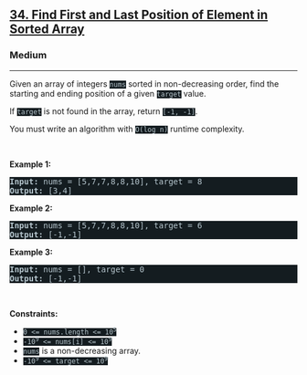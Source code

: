 <h2><a href="https://leetcode.com/problems/find-first-and-last-position-of-element-in-sorted-array/">34. Find First and Last Position of Element in Sorted Array</a></h2><h3>Medium</h3><hr><div><p>Given an array of integers <code style="background-color: rgb(20, 28, 32) !important; color: rgb(183, 198, 205) !important;">nums</code> sorted in non-decreasing order, find the starting and ending position of a given <code style="background-color: rgb(20, 28, 32) !important; color: rgb(183, 198, 205) !important;">target</code> value.</p>

<p>If <code style="background-color: rgb(20, 28, 32) !important; color: rgb(183, 198, 205) !important;">target</code> is not found in the array, return <code style="background-color: rgb(20, 28, 32) !important; color: rgb(183, 198, 205) !important;">[-1, -1]</code>.</p>

<p>You must&nbsp;write an algorithm with&nbsp;<code style="background-color: rgb(20, 28, 32) !important; color: rgb(183, 198, 205) !important;">O(log n)</code> runtime complexity.</p>

<p>&nbsp;</p>
<p><strong class="example">Example 1:</strong></p>
<pre style="background-color: rgb(20, 28, 32) !important; color: rgb(182, 198, 206) !important;"><strong>Input:</strong> nums = [5,7,7,8,8,10], target = 8
<strong>Output:</strong> [3,4]
</pre><p><strong class="example">Example 2:</strong></p>
<pre style="background-color: rgb(20, 28, 32) !important; color: rgb(182, 198, 206) !important;"><strong>Input:</strong> nums = [5,7,7,8,8,10], target = 6
<strong>Output:</strong> [-1,-1]
</pre><p><strong class="example">Example 3:</strong></p>
<pre style="background-color: rgb(20, 28, 32) !important; color: rgb(182, 198, 206) !important;"><strong>Input:</strong> nums = [], target = 0
<strong>Output:</strong> [-1,-1]
</pre>
<p>&nbsp;</p>
<p><strong>Constraints:</strong></p>

<ul>
	<li><code style="background-color: rgb(20, 28, 32) !important; color: rgb(183, 198, 205) !important;">0 &lt;= nums.length &lt;= 10<sup>5</sup></code></li>
	<li><code style="background-color: rgb(20, 28, 32) !important; color: rgb(183, 198, 205) !important;">-10<sup>9</sup>&nbsp;&lt;= nums[i]&nbsp;&lt;= 10<sup>9</sup></code></li>
	<li><code style="background-color: rgb(20, 28, 32) !important; color: rgb(183, 198, 205) !important;">nums</code> is a non-decreasing array.</li>
	<li><code style="background-color: rgb(20, 28, 32) !important; color: rgb(183, 198, 205) !important;">-10<sup>9</sup>&nbsp;&lt;= target&nbsp;&lt;= 10<sup>9</sup></code></li>
</ul>
</div>